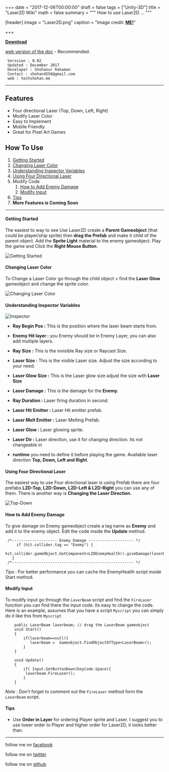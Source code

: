 +++
date = "2017-12-06T00:00:00"
draft = false
tags = ["Unity-3D"]
title = "Laser2D Wiki"
math = false
summary = """
How to use Laser2D ...
"""

[header]
image = "Laser2D.png"
caption = "Image credit: [**ME!**](#)"

+++

**[Download](https://assetstore.unity.com/packages/vfx/particles/laser2d-81830)**

[web version of the doc](https://shohan4556.github.io/Laser2D/) - Recommended.

```
 Verssion : 0.02  
 Updated : December 2017 
 Developer : Shohanur Rahaman
 Contact : shohan4556@gmail.com 
 web : techshohan.me
```
----------


Features
-------------

 - Four directional Laser (Top, Down, Left, Right)
 - Modify Laser Color
 - Easy to Implement  
 - Mobile Friendly 
 - Great for Pixel Art Games

How To Use
-------------

1. [Getting Started](#Getting-Started)
2. [Changing Laser Color](#changing-laser-color)
3. [Understanding Inspector Variables](#understanding-inspector-variables)
4. [Using Four Directional Laser](#using-four-directional-laser)
5. Modify Code
	 1. [How to Add Enemy Damage](#how-to-add-enemy-damage)
	 2. [Modify Input](#modify-input)  
6. [Tips](#tips)
7. **More Features is Coming Soon**

----------
#### Getting Started
The easiest to way to see Use Laser2D create a **Parent Gameobject** (that could be player/ship sprite) then **drag the Prefab** and make it child of the parent object. Add the **Sprite Light** material to the enemy gameobject. Play the game and Click the **Right Mouse Button**.  

![Getting Started](https://i.imgur.com/3zBZ5Nx.gif)

#### Changing Laser Color
To Change a Laser Color go through the child object > find the **Laser Glow** gameobject and change the sprite color.

![Changing Laser Color](https://i.imgur.com/8iK3wlN.gif)

#### Understanding Inspector Variables
![Inspector](https://i.imgur.com/KHX1Rao.png) 

 - **Ray Begin Pos :** This is the position where the laser beam starts from.

- **Enemy Hit layer :** you Enemy should be in Enemy Layer, you can also add multiple layers.

- **Ray Size :** This is the invisible Ray size or Raycast Size.

- **Laser Size :** This is the visible Laser size. Adjust the size according to your need.

- **Laser Glow Size :** This is the Laser glow size adjust the size with **Laser Size**

- **Laser Damage :** This is the damage for the **Enemy**.

- **Ray Duration :** Laser firing duration in second.

- **Laser Hit Emitter :** Laser Hit emitter prefab.

- **Laser Melt Emitter :** Laser Melting Prefab. 

- **Laser Glow :** Laser glowing sprite.

- **Laser Dir :** Laser direction, use it for changing direction. Its not changeable in 
  
- **runtime** you need to define it before playing the game. Available laser direction **Top, Down, Left and Right**.

#### Using Four Directional Laser
The easiest way to use Four directional laser is using Prefab there are four prefabs 
**L2D-Top, L2D-Down, L2D-Left & L2D-Right** you can use any of them. 
There is another way is **Changing the Laser Direction.**

![Top-Down](https://i.imgur.com/WlAsU9c.png)

#### How to Add Enemy Damage
To give damage on Enemy gameobject create a tag name as **Enemy** and add it to the enemy object. Edit the code inside the **Update** method.
```
 /*-------------------- Enemy Damage -------------------- */
     if (hit.collider.tag == "Enemy") {
      hit.collider.gameObject.GetComponent<L2DEnemyHealth().giveDamage(laserDamage);
   }
 /*------------------------------------------------------ */
```

*Tips :* For better performance you can cache the EnemyHealth script inside Start method.

#### Modify Input
To modify input go through the ```LaserBeam``` script and find the ```FireLaser``` function you can find there the input code. Its easy to change the code. 
Here is an example, assumes that you have a script ```Myscript``` you can simply do it like this  from ```Myscript```
```
	public LaserBeam laserbeam; // drag the LaserBeam gameobject
	void Start()
	{
		if(laserbeam==null){
		   laserbeam = 	Gameobject.FindObjectOfType<LaserBeam>();
		}
	}
	
	void Update()
	{
	    if(	Input.GetButtonDown(keyCode.Space){
		 laserbeam.FireLaser();   
	    }
	}
```
*Note :* Don't forget to comment out the ```FireLaser``` method form the ```LaserBeam``` script.

#### Tips 
* Use **Order in Layer** for ordering Player sprite and Laser. I suggest you to use lower order to Player and higher order for Laser2D, it looks better than. 


-----------------


follow me on [facebook](https://www.facebook.com/shohan4556) 

follow me on [twitter](https://www.twitter.com/shohan4556) 

follow me on [github](https://www.github.com/shohan4556) 


